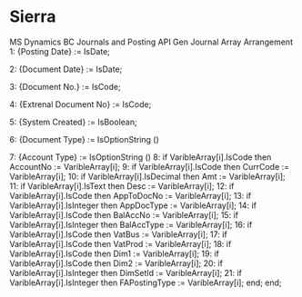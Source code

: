 # Sierra
MS Dynamics BC Journals and Posting API
Gen Journal Array Arrangement
1:   {Posting Date}                     :=      IsDate;  

2:   {Document Date}                    :=      IsDate; 

3:   {Document No.}                     :=      IsCode;

4:   {Extrenal Document No}             :=      IsCode;

5:   {System Created}                   :=      IsBoolean;
    
6:   {Document Type}                    :=      IsOptionString ()
      
7:   {Account Type}                     :=      IsOptionString ()
8:
    if VaribleArray[i].IsCode then
        AccountNo := VaribleArray[i];
9:
    if VaribleArray[i].IsCode then
        CurrCode := VaribleArray[i];
10:
    if VaribleArray[i].IsDecimal then
        Amt := VaribleArray[i];
11:
    if VaribleArray[i].IsText then
        Desc := VaribleArray[i];
12:
    if VaribleArray[i].IsCode then
        AppToDocNo := VaribleArray[i];
13:
    if VaribleArray[i].IsInteger then
        AppDocType := VaribleArray[i];
14:
    if VaribleArray[i].IsCode then
        BalAccNo := VaribleArray[i];
15:
    if VaribleArray[i].IsInteger then
        BalAccType := VaribleArray[i];
16:
if VaribleArray[i].IsCode then
    VatBus := VaribleArray[i];
17:
if VaribleArray[i].IsCode then
        VatProd := VaribleArray[i];
18:
    if VaribleArray[i].IsCode then
        Dim1 := VaribleArray[i];
19:
    if VaribleArray[i].IsCode then
        Dim2 := VaribleArray[i];
20:
    if VaribleArray[i].IsInteger then
        DimSetId := VaribleArray[i];
21:
    if VaribleArray[i].IsInteger then
        FAPostingType := VaribleArray[i];
            end;
        end;